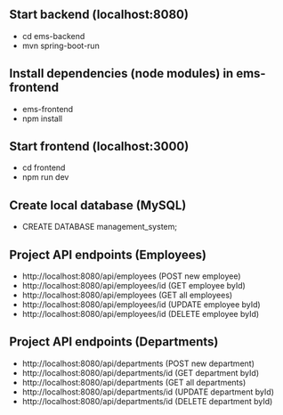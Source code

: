 ## Start backend (localhost:8080)

- cd ems-backend
- mvn spring-boot-run

## Install dependencies (node modules) in ems-frontend

- ems-frontend
- npm install

## Start frontend (localhost:3000)

- cd frontend
- npm run dev

## Create local database (MySQL)

- CREATE DATABASE management_system;

## Project API endpoints (Employees)

- http://localhost:8080/api/employees (POST new employee)
- http://localhost:8080/api/employees/id (GET employee byId)
- http://localhost:8080/api/employees (GET all employees)
- http://localhost:8080/api/employees/id (UPDATE employee byId)
- http://localhost:8080/api/employees/id (DELETE employee byId)

## Project API endpoints (Departments)

- http://localhost:8080/api/departments (POST new department)
- http://localhost:8080/api/departments/id (GET department byId)
- http://localhost:8080/api/departments (GET all departments)
- http://localhost:8080/api/departments/id (UPDATE department byId)
- http://localhost:8080/api/departments/id (DELETE department byId)

